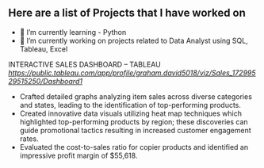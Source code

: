 ## Here are a list of Projects that I have worked on

- 🌱 I’m currently learning - Python
- 🔭 I’m currently working on projects related to Data Analyst using SQL, Tableau, Excel

INTERACTIVE SALES DASHBOARD – TABLEAU *https://public.tableau.com/app/profile/graham.david5018/viz/Sales_17299529515250/Dashboard1* 
- Crafted detailed graphs analyzing item sales across diverse categories and states, leading to the identification of top-performing products.
-	Created innovative data visuals utilizing heat map techniques which highlighted top-performing products by region; these discoveries can guide promotional tactics resulting in increased customer engagement rates.
-	Evaluated the cost-to-sales ratio for copier products and identified an impressive profit margin of $55,618.

<!--
**voyager2saturn/voyager2saturn** is a ✨ _special_ ✨ repository because its `README.md` (this file) appears on your GitHub profile.
